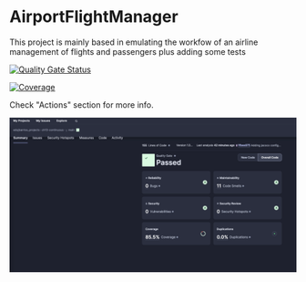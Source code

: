 # AirportFlightManager


This project is mainly based in emulating the workfow of an airline management of flights and passengers plus adding some tests

[![Quality Gate Status](https://sonarcloud.io/api/project_badges/measure?project=edujbarrios_AiportFlightManager&metric=alert_status)](https://sonarcloud.io/summary/new_code?id=edujbarrios_AiportFlightManager)

[![Coverage](https://sonarcloud.io/api/project_badges/measure?project=edujbarrios_AiportFlightManager&metric=coverage)](https://sonarcloud.io/summary/new_code?id=edujbarrios_AiportFlightManager)

Check "Actions" section for more info.

![image](./test.png)
